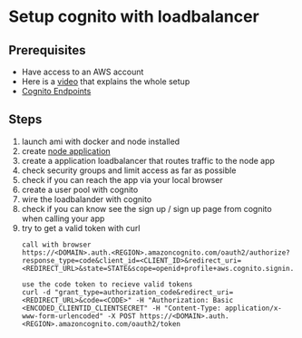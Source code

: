 # Setup cognito with loadbalancer

## Prerequisites
* Have access to an AWS account
* Here is a [video](https://www.youtube.com/watch?v=cAEtjMI1KcQ) that explains the whole setup
* [Cognito Endpoints](https://docs.aws.amazon.com/cognito/latest/developerguide/token-endpoint.html)

## Steps
1. launch ami with docker and node installed
2. create [node application](../languages/hello-world-node.md)
3. create a application loadbalancer that routes traffic to the node app
4. check security groups and limit access as far as possible
5. check if you can reach the app via your local browser
6. create a user pool with cognito
7. wire the loadbalander with cognito
8. check if you can know see the sign up / sign up page from cognito when calling your app
9. try to get a valid token with curl
   ```
   call with browser
   https://<DOMAIN>.auth.<REGION>.amazoncognito.com/oauth2/authorize?response_type=code&client_id=<CLIENT_ID>&redirect_uri=<REDIRECT_URL>&state=STATE&scope=openid+profile+aws.cognito.signin.user.admin
   
   use the code token to recieve valid tokens
   curl -d "grant_type=authorization_code&redirect_uri=<REDIRECT_URL>&code=<CODE>" -H "Authorization: Basic <ENCODED_CLIENTID_CLIENTSECRET" -H "Content-Type: application/x-www-form-urlencoded" -X POST https://<DOMAIN>.auth.<REGION>.amazoncognito.com/oauth2/token
   ```